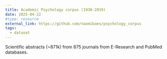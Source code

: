 ```yaml
---
title: Academic Psychology corpus (1930-2019)
date: 2025-04-22
#type: resource
external_link: https://github.com/naomibaes/psychology_corpus
tags:
  - dataset
---
```


Scientific abstracts (~871k) from 875 journals from E-Research and PubMed databases.

<!--more-->
